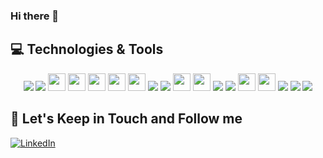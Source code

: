 ### Hi there 👋

## 💻 Technologies & Tools

<p align="center">

<img src="https://img.shields.io/badge/html5-%23E34F26.svg?style=for-the-badge&logo=html5&logoColor=white" heigth="25"/>
<img src="https://img.shields.io/badge/css3-%231572B6.svg?style=for-the-badge&logo=css3&logoColor=white" heigth="25"/>
<img src="https://img.shields.io/badge/Java-ED8B00?style=for-the-badge&logo=openjdk&logoColor=white" height="28"/>
<img src="https://img.shields.io/badge/TypeScript-3178C6.svg?style=for-the-badge&logo=TypeScript&logoColor=white" height="28"/>
<img src="https://img.shields.io/badge/JavaScript-F7DF1E.svg?style=for-the-badge&logo=JavaScript&logoColor=black" height="28"/>
<img src="https://img.shields.io/badge/Go-00ADD8?style=for-the-badge&logo=go&logoColor=white" height="28"/>
<img src="https://img.shields.io/badge/Python-3776AB.svg?style=for-the-badge&logo=Python&logoColor=white" height="28"/>
<img src="https://img.shields.io/badge/nestjs-%23E0234E.svg?style=for-the-badge&logo=nestjs&logoColor=white" heigth="25"/>
<img src="https://img.shields.io/badge/Spring-6DB33F.svg?style=for-the-badge&logo=Spring&logoColor=white" heigth="25"/>
<img src="https://img.shields.io/badge/Prisma-2D3748.svg?style=for-the-badge&logo=Prisma&logoColor=white" height="28"/>
<img src="https://img.shields.io/badge/MongoDB-%234ea94b.svg?&style=for-the-badge&logo=mongodb&logoColor=white" height="28"/>
<img src="https://img.shields.io/badge/Flutter-%2302569B.svg?style=for-the-badge&logo=Flutter&logoColor=white" heigth="25"/>
<img src="https://img.shields.io/badge/Apache%20Kafka-231F20.svg?style=for-the-badge&logo=Apache-Kafka&logoColor=white" heigth="25"/>
<img src="https://img.shields.io/badge/postgres-%23316192.svg?&style=for-the-badge&logo=postgresql&logoColor=white" height="28"/>
<img src="https://img.shields.io/badge/Amazon%20AWS-232F3E.svg?style=for-the-badge&logo=Amazon-AWS&logoColor=white" height="28"/>
<img src="https://img.shields.io/badge/Linux-FCC624?style=for-the-badge&logo=linux&logoColor=black" heigth="25"/>
<img src="https://img.shields.io/badge/docker-%230db7ed.svg?style=for-the-badge&logo=docker&logoColor=white" heigth="25"/>
<img src="https://img.shields.io/badge/kubernetes-%23326ce5.svg?style=for-the-badge&logo=kubernetes&logoColor=white" heigth="25"/>

## 🎯 Let's Keep in Touch and Follow me 

[![LinkedIn](https://img.shields.io/badge/linkedin-%230077B5.svg?&style=for-the-badge&logo=linkedin&logoColor=white)](https://www.linkedin.com/in/andrevalverdebrazil/)
